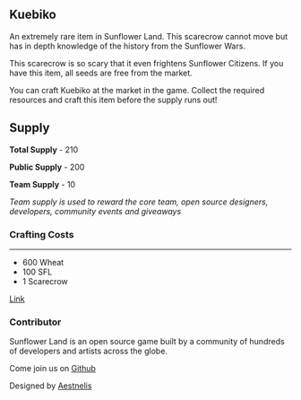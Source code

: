 ## Kuebiko

An extremely rare item in Sunflower Land. This scarecrow cannot move but has in depth knowledge of the history from the Sunflower Wars.

This scarecrow is so scary that it even frightens Sunflower Citizens. If you have this item, all seeds are free from the market.

You can craft Kuebiko at the market in the game. Collect the required resources and craft this item before the supply runs out!

## Supply

**Total Supply** - 210

**Public Supply** - 200

**Team Supply** - 10

_Team supply is used to reward the core team, open source designers, developers, community events and giveaways_

### Crafting Costs

---

- 600 Wheat
- 100 SFL
- 1 Scarecrow

[Link](https://docs.sunflower-land.com/crafting-guide)

### Contributor

Sunflower Land is an open source game built by a community of hundreds of developers and artists across the globe.

Come join us on [Github](https://github.com/sunflower-land/sunflower-land)

Designed by [Aestnelis](https://twitter.com/containsapathy)
